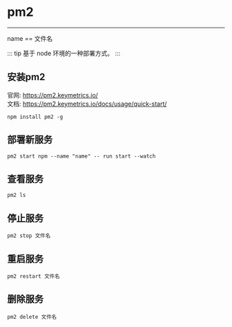 # pm2

---

name == 文件名

::: tip
基于 node 环境的一种部署方式。
::: 

## 安装pm2

官网: https://pm2.keymetrics.io/  
文档: https://pm2.keymetrics.io/docs/usage/quick-start/

```shell
npm install pm2 -g
```

## 部署新服务

```shell
pm2 start npm --name "name" -- run start --watch
```

## 查看服务

```shell
pm2 ls
```

## 停止服务

```shell
pm2 stop 文件名
```

## 重启服务

```shell
pm2 restart 文件名
```

## 删除服务

```shell
pm2 delete 文件名
```

